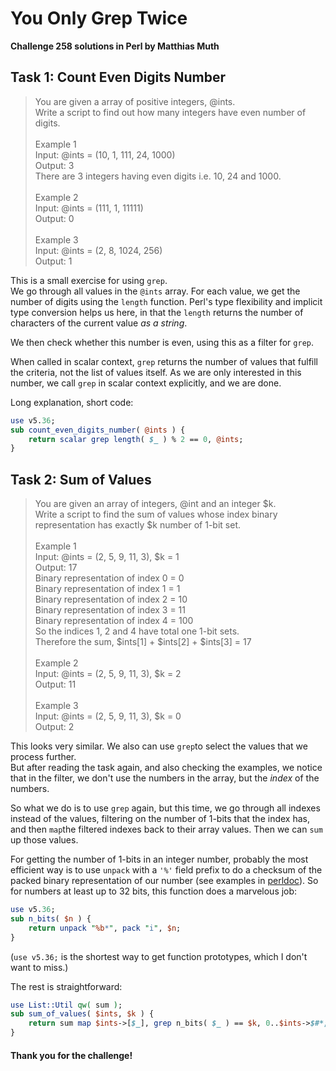 # You Only Grep Twice

**Challenge 258 solutions in Perl by Matthias Muth**

## Task 1: Count Even Digits Number

> You are given a array of positive integers, @ints.<br/>
> Write a script to find out how many integers have even number of digits.<br/>
> <br/>
> Example 1<br/>
> Input: @ints = (10, 1, 111, 24, 1000)<br/>
> Output: 3<br/>
> There are 3 integers having even digits i.e. 10, 24 and 1000.<br/>
> <br/>
> Example 2<br/>
> Input: @ints = (111, 1, 11111)<br/>
> Output: 0<br/>
> <br/>
> Example 3<br/>
> Input: @ints = (2, 8, 1024, 256)<br/>
> Output: 1<br/>

This is a small exercise for using `grep`.<br/>
We go through all values in the `@ints` array. For each value, we get the number of digits using the `length` function. Perl's type flexibility and implicit type conversion helps us here, in that the `length` returns the number of characters of the current value *as a string*.

We then check whether this number is even, using this as a filter for `grep`. 

When called in scalar context,  `grep` returns the number of values that fulfill the criteria, not the list of values itself. As we are only interested in this number, we call  `grep` in scalar context explicitly, and we are done.

Long explanation, short code:

```perl
use v5.36;
sub count_even_digits_number( @ints ) {
    return scalar grep length( $_ ) % 2 == 0, @ints;
}
```

## Task 2: Sum of Values

> You are given an array of integers, @int and an integer \$k.<br/>
> Write a script to find the sum of values whose index binary representation has exactly \$k number of 1-bit set.<br/>
> <br/>
> Example 1<br/>
> Input: @ints = (2, 5, 9, 11, 3), \$k = 1<br/>
> Output: 17<br/>
> Binary representation of index 0 = 0<br/>
> Binary representation of index 1 = 1<br/>
> Binary representation of index 2 = 10<br/>
> Binary representation of index 3 = 11<br/>
> Binary representation of index 4 = 100<br/>
> So the indices 1, 2 and 4 have total one 1-bit sets.<br/>
> Therefore the sum, \$ints[1] + \$ints[2] + \$ints[3] = 17<br/>
> <br/>
> Example 2<br/>
> Input: @ints = (2, 5, 9, 11, 3), \$k = 2<br/>
> Output: 11<br/>
> <br/>
> Example 3<br/>
> Input: @ints = (2, 5, 9, 11, 3), \$k = 0<br/>
> Output: 2<br/>

This looks very similar. We also can use `grep`to select the values that we process further.<br/>
But after reading the task again, and also checking the examples, we notice that in the filter, we don't use the numbers in the array, but the *index* of the numbers.

So what we do is to use `grep` again, but this time, we go through all indexes instead of the values, filtering on the number of 1-bits that the index has, and then `map`the filtered indexes back to their array values. Then we can `sum` up those values.

For getting the number of 1-bits in an integer number, probably the most efficient way is to use `unpack` with a `'%'` field prefix to do a checksum of the packed binary representation of our number (see examples in [perldoc](https://perldoc.perl.org/functions/unpack)). So for numbers at least up to 32 bits, this function does a marvelous job:

```perl
use v5.36;
sub n_bits( $n ) {
    return unpack "%b*", pack "i", $n;
}
```

(`use v5.36;` is the shortest way to get function prototypes, which I don't want to miss.)

The rest is straightforward:

```perl
use List::Util qw( sum );
sub sum_of_values( $ints, $k ) {
    return sum map $ints->[$_], grep n_bits( $_ ) == $k, 0..$ints->$#*;
}
```

#### **Thank you for the challenge!**

